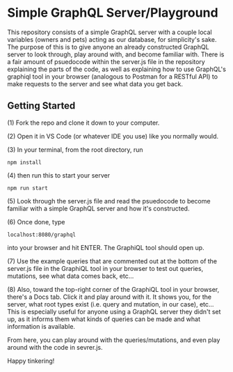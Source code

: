 # Simple GraphQL Server/Playground

This repository consists of a simple GraphQL server with a couple local variables (owners and pets) acting as our database, for simplicity's sake. The purpose of this is to give anyone an already constructed GraphQL server to look through, play around with, and become familiar with. There is a fair amount of psuedocode within the server.js file in the repository explaining the parts of the code, as well as explaining how to use GraphQL's graphiql tool in your browser (analogous to Postman for a RESTful API) to make requests to the server and see what data you get back.

## Getting Started

(1) Fork the repo and clone it down to your computer.

(2) Open it in VS Code (or whatever IDE you use) like you normally would.

(3) In your terminal, from the root directory, run

```
npm install
```
(4) then run this to start your server
```
npm run start
```
(5) Look through the server.js file and read the psuedocode to become familiar with a simple GraphQL server and how it's constructed.

(6) Once done, type
```
localhost:8080/graphql
```
into your browser and hit ENTER. The GraphiQL tool should open up.

(7) Use the example queries that are commented out at the bottom of the server.js file in the GraphiQL tool in your browser to test out queries, mutations, see what data comes back, etc...

(8) Also, toward the top-right corner of the GraphiQL tool in your browser, there's a Docs tab. Click it and play around with it. It shows you, for the server, what root types exist (i.e. query and mutation, in our case), etc... This is especially useful for anyone using a GraphQL server they didn't set up, as it informs them what kinds of queries can be made and what information is available.

From here, you can play around with the queries/mutations, and even play around with the code in sevrer.js.

Happy tinkering!